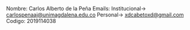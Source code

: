 Nombre: Carlos Alberto de la Peña
Emails: Institucional-> carlospenaaj@unimagdalena.edu.co
        Personal-> xdcabetoxd@gmail.com
Codigo: 2019114038
